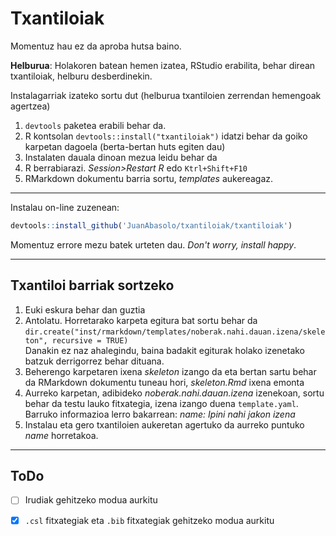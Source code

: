 # Txantiloiak

Momentuz hau ez da aproba hutsa baino.

**Helburua**: Holakoren batean hemen izatea, RStudio erabilita, behar direan txantiloiak, helburu desberdinekin.

Instalagarriak izateko sortu dut (helburua txantiloien zerrendan hemengoak agertzea)

1. `devtools` paketea erabili behar da.
2. R kontsolan `devtools::install("txantiloiak")` idatzi behar da goiko karpetan dagoela (berta-bertan huts egiten dau)
3. Instalaten dauala dinoan mezua leidu behar da
4. R berrabiarazi.
    *Session>Restart R*  edo
    `Ktrl+Shift+F10`
5. RMarkdown dokumentu barria sortu, *templates* aukereagaz.

---

Instalau on-line zuzenean:

```R
devtools::install_github('JuanAbasolo/txantiloiak/txantiloiak')
```

Momentuz errore mezu batek urteten dau. *Don't worry, install happy*.

---

## Txantiloi barriak sortzeko

1. Euki eskura behar dan guztia
2. Antolatu. Horretarako karpeta egitura bat sortu behar da  
    `dir.create("inst/rmarkdown/templates/noberak.nahi.dauan.izena/skeleton", recursive = TRUE)`  
    Danakin ez naz ahalegindu, baina badakit egiturak holako izenetako batzuk derrigorrez behar dituana.
3. Beherengo karpetaren ixena *skeleton* izango da eta bertan sartu behar da RMarkdown dokumentu tuneau hori, *skeleton.Rmd* ixena emonta
4. Aurreko karpetan, adibideko *noberak.nahi.dauan.izena* izenekoan, sortu behar da testu lauko fitxategia, izena izango duena `template.yaml`.  
    Barruko informazioa lerro bakarrean: *name: Ipini nahi jakon izena*
5. Instalau eta gero txantiloien aukeretan agertuko da aurreko puntuko *name* horretakoa.

---

## ToDo

- [ ] Irudiak gehitzeko modua aurkitu
- [x] `.csl` fitxategiak eta `.bib` fitxategiak gehitzeko modua aurkitu

